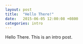 ```yaml
---
layout: post
title:  "Hello There!"
date:   2015-06-05 12:00:08 +0800
categories: intro
---
```


Hello There. This is an intro post. 

